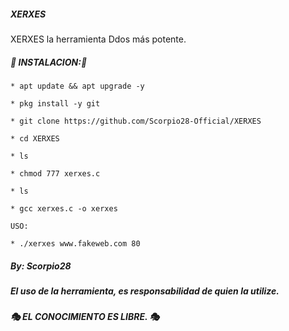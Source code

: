 ##### XERXES

XERXES la herramienta Ddos más potente.

##### 🦂 INSTALACION:🦂

```
* apt update && apt upgrade -y

* pkg install -y git

* git clone https://github.com/Scorpio28-Official/XERXES

* cd XERXES

* ls

* chmod 777 xerxes.c

* ls

* gcc xerxes.c -o xerxes

USO:

* ./xerxes www.fakeweb.com 80
```

##### By: Scorpio28

##### El uso de la herramienta, es responsabilidad de quien la utilize.


##### 🎭 EL CONOCIMIENTO ES LIBRE. 🎭
